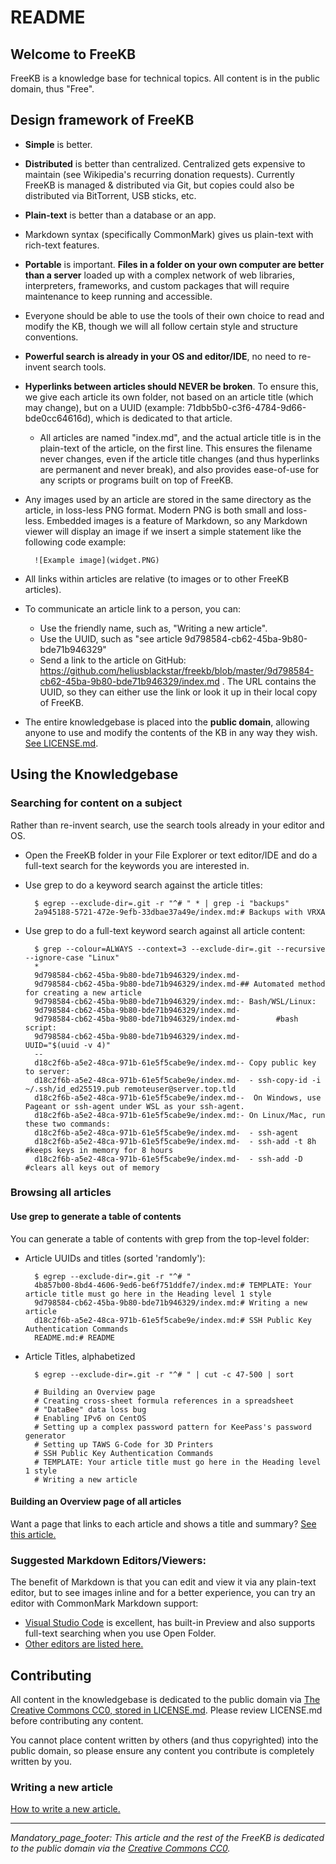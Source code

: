 # README
## Welcome to FreeKB
FreeKB is a knowledge base for technical topics.  All content is in the public domain, thus "Free".

## Design framework of FreeKB
- **Simple** is better.
- **Distributed** is better than centralized.  Centralized gets expensive to maintain (see Wikipedia's recurring donation requests).  Currently FreeKB is managed & distributed via Git, but copies could also be distributed via BitTorrent, USB sticks, etc.
- **Plain-text** is better than a database or an app.
- Markdown syntax (specifically CommonMark) gives us plain-text with rich-text features.
- **Portable**  is important.  **Files in a folder on your own computer are better than a server** loaded up with a complex network of web libraries, interpreters, frameworks, and custom packages that will require maintenance to keep running and accessible.
- Everyone should be able to use the tools of their own choice to read and modify the KB, though we will all follow certain style and structure conventions.
- **Powerful search is already in your OS and editor/IDE**, no need to re-invent search tools.
- **Hyperlinks between articles should NEVER be broken**.  To ensure this, we give each article its own folder, not based on an article title (which may change), but on a UUID (example: 71dbb5b0-c3f6-4784-9d66-bde0cc64616d), which is dedicated to that article.
    - All articles are named "index.md", and the actual article title is in the plain-text of the article, on the first line.  This ensures the filename never changes, even if the article title changes (and thus hyperlinks are permanent and never break), and also provides ease-of-use for any scripts or programs built on top of FreeKB.
- Any images used by an article are stored in the same directory as the article, in loss-less PNG format.  Modern PNG is both small and loss-less.  Embedded images is a feature of Markdown, so any Markdown viewer will display an image if we insert a simple statement like the following code example:

        ![Example image](widget.PNG)
    
- All links within articles are relative (to images or to other FreeKB articles).
- To communicate an article link to a person, you can:
    - Use the friendly name, such as, "Writing a new article".
    - Use the UUID, such as "see article 9d798584-cb62-45ba-9b80-bde71b946329"
    - Send a link to the article on GitHub: https://github.com/heliusblackstar/freekb/blob/master/9d798584-cb62-45ba-9b80-bde71b946329/index.md .  The URL contains the UUID, so they can either use the link or look it up in their local copy of FreeKB.
- The entire knowledgebase is placed into the **public domain**, allowing anyone to use and modify the contents of the KB in any way they wish.  [See LICENSE.md](LICENSE.md).

## Using the Knowledgebase
### Searching for content on a subject
Rather than re-invent search, use the search tools already in your editor and OS.
- Open the FreeKB folder in your File Explorer or text editor/IDE and do a full-text search for the keywords you are interested in.
- Use grep to do a keyword search against the article titles:
 
        $ egrep --exclude-dir=.git -r "^# " * | grep -i "backups"
        2a945188-5721-472e-9efb-33dbae37a49e/index.md:# Backups with VRXA
- Use grep to do a full-text keyword search against all article content:

        $ grep --colour=ALWAYS --context=3 --exclude-dir=.git --recursive --ignore-case "Linux"
        *
        9d798584-cb62-45ba-9b80-bde71b946329/index.md-
        9d798584-cb62-45ba-9b80-bde71b946329/index.md-## Automated method for creating a new article
        9d798584-cb62-45ba-9b80-bde71b946329/index.md:- Bash/WSL/Linux:
        9d798584-cb62-45ba-9b80-bde71b946329/index.md-
        9d798584-cb62-45ba-9b80-bde71b946329/index.md-        #bash script:
        9d798584-cb62-45ba-9b80-bde71b946329/index.md-        UUID="$(uuid -v 4)"
        --
        d18c2f6b-a5e2-48ca-971b-61e5f5cabe9e/index.md-- Copy public key to server:
        d18c2f6b-a5e2-48ca-971b-61e5f5cabe9e/index.md-  - ssh-copy-id -i ~/.ssh/id_ed25519.pub remoteuser@server.top.tld
        d18c2f6b-a5e2-48ca-971b-61e5f5cabe9e/index.md--  On Windows, use Pageant or ssh-agent under WSL as your ssh-agent.
        d18c2f6b-a5e2-48ca-971b-61e5f5cabe9e/index.md:- On Linux/Mac, run these two commands:
        d18c2f6b-a5e2-48ca-971b-61e5f5cabe9e/index.md-  - ssh-agent
        d18c2f6b-a5e2-48ca-971b-61e5f5cabe9e/index.md-  - ssh-add -t 8h   #keeps keys in memory for 8 hours
        d18c2f6b-a5e2-48ca-971b-61e5f5cabe9e/index.md-  - ssh-add -D  #clears all keys out of memory

### Browsing all articles
#### Use grep to generate a table of contents
You can generate a table of contents with grep from the top-level folder:   
- Article UUIDs and titles (sorted 'randomly'):

        $ egrep --exclude-dir=.git -r "^# "
        4b857b00-8bd4-4606-9ed6-be6f751ddfe7/index.md:# TEMPLATE: Your article title must go here in the Heading level 1 style
        9d798584-cb62-45ba-9b80-bde71b946329/index.md:# Writing a new article
        d18c2f6b-a5e2-48ca-971b-61e5f5cabe9e/index.md:# SSH Public Key Authentication Commands
        README.md:# README

- Article Titles, alphabetized

        $ egrep --exclude-dir=.git -r "^# " | cut -c 47-500 | sort

        # Building an Overview page
        # Creating cross-sheet formula references in a spreadsheet
        # "DataBee" data loss bug
        # Enabling IPv6 on CentOS
        # Setting up a complex password pattern for KeePass's password generator
        # Setting up TAWS G-Code for 3D Printers
        # SSH Public Key Authentication Commands
        # TEMPLATE: Your article title must go here in the Heading level 1 style
        # Writing a new article

#### Building an Overview page of all articles
Want a page that links to each article and shows a title and summary?
[See this article.](0922a119-067c-4b34-95ea-0e8866aa4467/index.md)

### Suggested Markdown Editors/Viewers:
The benefit of Markdown is that you can edit and view it via any plain-text editor, but to see images inline and for a better experience, you can try an editor with CommonMark Markdown support:
- [Visual Studio Code](https://code.visualstudio.com/docs/languages/markdown) is excellent, has built-in Preview and also supports full-text searching when you use Open Folder.
- [Other editors are listed here.](https://github.com/commonmark/commonmark-spec/wiki/Applications-supporting-CommonMark)

## Contributing
All content in the knowledgebase is dedicated to the public domain via [The Creative Commons CC0, stored in LICENSE.md](LICENSE.md).  Please review LICENSE.md before contributing any content.

You cannot place content written by others (and thus copyrighted) into the public domain, so please ensure any content you contribute is completely written by you.

### Writing a new article
[How to write a new article.](9d798584-cb62-45ba-9b80-bde71b946329/index.md)




***
_Mandatory_page_footer: This article and the rest of the FreeKB is dedicated to the public domain via the [Creative Commons CC0](LICENSE.md)._

